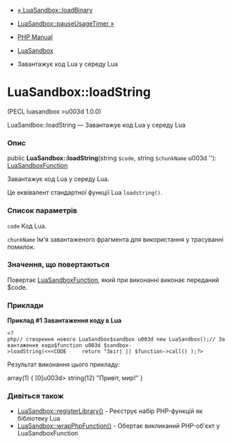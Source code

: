 - [« LuaSandbox::loadBinary](luasandbox.loadbinary.md)
- [LuaSandbox::pauseUsageTimer »](luasandbox.pauseusagetimer.md)

- [PHP Manual](index.md)
- [LuaSandbox](class.luasandbox.md)
- Завантажує код Lua у середу Lua

# LuaSandbox::loadString

(PECL luasandbox \>u003d 1.0.0)

LuaSandbox::loadString — Завантажує код Lua у середу Lua

### Опис

public **LuaSandbox::loadString**(string `$code`, string `$chunkName` u003d
''): [LuaSandboxFunction](class.luasandboxfunction.md)

Завантажує код Lua у середу Lua.

Це еквівалент стандартної функції Lua `loadstring()`.

### Список параметрів

`code`
Код Lua.

`chunkName`
Ім'я завантаженого фрагмента для використання у трасуванні помилок.

### Значення, що повертаються

Повертає [LuaSandboxFunction](class.luasandboxfunction.md), який
при виконанні виконає переданий $code.

### Приклади

**Приклад #1 Завантаження коду в Lua**

` <?php// створення нового LuaSandbox$sandbox u003d new LuaSandbox();// Завантаження кода$function u003d $sandbox->loadString(<<<CODE     return "Звіт| || $function->call() );?> `

Результат виконання цього прикладу:

array(1) {
[0]u003d>
string(12) "Привіт, мир!"
}

### Дивіться також

- [LuaSandbox::registerLibrary()](luasandbox.registerlibrary.md) -
Реєструє набір PHP-функцій як бібліотеку Lua
- [LuaSandbox::wrapPhpFunction()](luasandbox.wrapphpfunction.md) -
Обертає викликаний PHP-об'єкт у LuaSandboxFunction
